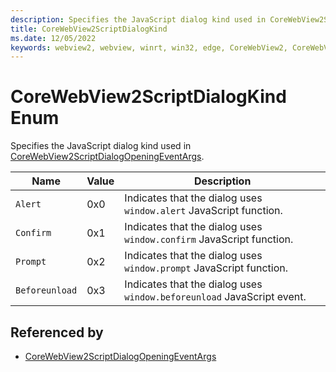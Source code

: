 ```yaml
---
description: Specifies the JavaScript dialog kind used in CoreWebView2ScriptDialogOpeningEventArgs.
title: CoreWebView2ScriptDialogKind
ms.date: 12/05/2022
keywords: webview2, webview, winrt, win32, edge, CoreWebView2, CoreWebView2Controller, browser control, edge html, CoreWebView2ScriptDialogKind
---
```


# CoreWebView2ScriptDialogKind Enum

Specifies the JavaScript dialog kind used in [CoreWebView2ScriptDialogOpeningEventArgs](corewebview2scriptdialogopeningeventargs.md).

| Name |  Value | Description |
|--|--|--|
|`Alert` | 0x0  |  Indicates that the dialog uses `window.alert` JavaScript function.|
|`Confirm` | 0x1  |  Indicates that the dialog uses `window.confirm` JavaScript function.|
|`Prompt` | 0x2  |  Indicates that the dialog uses `window.prompt` JavaScript function.|
|`Beforeunload` | 0x3  |  Indicates that the dialog uses `window.beforeunload` JavaScript event.|


## Referenced by

- [CoreWebView2ScriptDialogOpeningEventArgs](corewebview2scriptdialogopeningeventargs.md)
